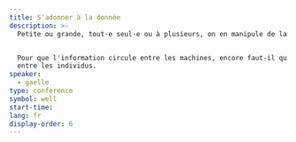 ```yaml
---
title: S'adonner à la donnée
description: >-
  Petite ou grande, tout·e seul·e ou à plusieurs, on en manipule de la *data*.


  Pour que l'information circule entre les machines, encore faut-il qu'elle circule
  entre les individus.
speaker:
  - gaelle
type: conference
symbol: well
start-time:
lang: fr
display-order: 6
---
```

